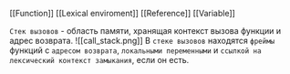 [[Function]]
[[Lexical enviroment]]
[[Reference]]
[[Variable]]

`Стек вызовов` - область памяти, хранящая контекст вызова функции и адрес возврата.
![[call_stack.png]]
В `стеке вызовов` находятся `фреймы` функций с `адресом возврата`, `локальными переменными` и `ссылкой на лексический контекст замыкания`, если он есть.
